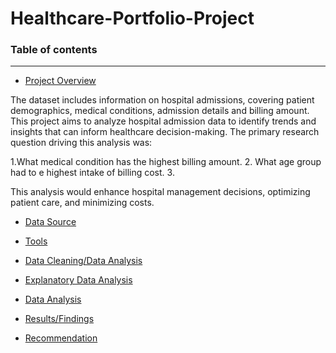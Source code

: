 # Healthcare-Portfolio-Project

### Table of contents

-----------------------


- [Project Overview](#Project_Overview)
  
The dataset includes information on hospital admissions, covering patient demographics, medical 
conditions, admission details and billing amount.
This project aims to analyze hospital admission data to identify trends and insights that can inform healthcare decision-making. The primary research question driving this analysis was:

1.What medical condition has the highest billing amount.
2. What age group had to e highest intake of billing cost.
3.


This 
analysis would enhance hospital management decisions, optimizing patient care, and minimizing 
costs.


- [Data Source](#Data_Source)
  
- [Tools](#Tools)
  
- [Data Cleaning/Data Analysis](#Data_Cleaning/Data_Analysis)
  
- [Explanatory Data Analysis](#Explanatory_Data_Analysis)
  
- [Data Analysis](#Data_Analysis)
  
- [Results/Findings](#Results/Findings)
  
- [Recommendation](#Recommendation)
